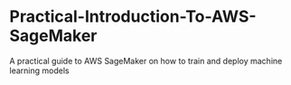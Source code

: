 # Practical-Introduction-To-AWS-SageMaker
 A practical guide to AWS SageMaker on how to train and deploy machine learning models
